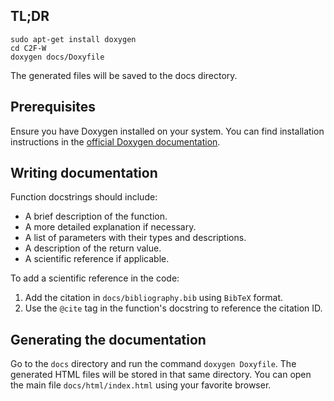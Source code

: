 ## TL;DR

```
sudo apt-get install doxygen
cd C2F-W
doxygen docs/Doxyfile
```

The generated files will be saved to the docs directory.

## Prerequisites

Ensure you have Doxygen installed on your system. You can find installation instructions in
the [official Doxygen documentation](https://www.doxygen.nl/manual/install.html).

## Writing documentation

Function docstrings should include:

- A brief description of the function.
- A more detailed explanation if necessary.
- A list of parameters with their types and descriptions.
- A description of the return value.
- A scientific reference if applicable.

To add a scientific reference in the code:

1. Add the citation in `docs/bibliography.bib` using `BibTeX` format.
2. Use the `@cite` tag in the function's docstring to reference the citation ID.

## Generating the documentation

Go to the `docs` directory and run the command `doxygen Doxyfile`. The generated HTML files will be stored in that
same
directory. You can open the main file `docs/html/index.html` using your favorite browser.